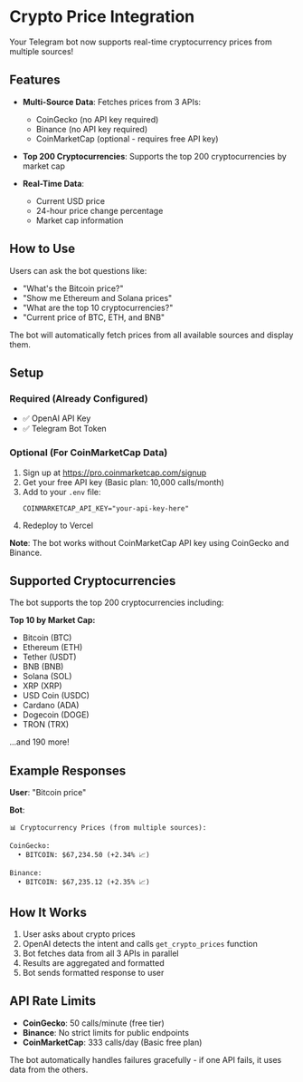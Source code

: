 # Crypto Price Integration

Your Telegram bot now supports real-time cryptocurrency prices from multiple sources!

## Features

- **Multi-Source Data**: Fetches prices from 3 APIs:
  - CoinGecko (no API key required)
  - Binance (no API key required)
  - CoinMarketCap (optional - requires free API key)

- **Top 200 Cryptocurrencies**: Supports the top 200 cryptocurrencies by market cap

- **Real-Time Data**: 
  - Current USD price
  - 24-hour price change percentage
  - Market cap information

## How to Use

Users can ask the bot questions like:

- "What's the Bitcoin price?"
- "Show me Ethereum and Solana prices"
- "What are the top 10 cryptocurrencies?"
- "Current price of BTC, ETH, and BNB"

The bot will automatically fetch prices from all available sources and display them.

## Setup

### Required (Already Configured)
- ✅ OpenAI API Key
- ✅ Telegram Bot Token

### Optional (For CoinMarketCap Data)
1. Sign up at https://pro.coinmarketcap.com/signup
2. Get your free API key (Basic plan: 10,000 calls/month)
3. Add to your `.env` file:
   ```
   COINMARKETCAP_API_KEY="your-api-key-here"
   ```
4. Redeploy to Vercel

**Note**: The bot works without CoinMarketCap API key using CoinGecko and Binance.

## Supported Cryptocurrencies

The bot supports the top 200 cryptocurrencies including:

**Top 10 by Market Cap:**
- Bitcoin (BTC)
- Ethereum (ETH)
- Tether (USDT)
- BNB (BNB)
- Solana (SOL)
- XRP (XRP)
- USD Coin (USDC)
- Cardano (ADA)
- Dogecoin (DOGE)
- TRON (TRX)

...and 190 more!

## Example Responses

**User**: "Bitcoin price"

**Bot**: 
```
📊 Cryptocurrency Prices (from multiple sources):

CoinGecko:
  • BITCOIN: $67,234.50 (+2.34% 📈)

Binance:
  • BITCOIN: $67,235.12 (+2.35% 📈)
```

## How It Works

1. User asks about crypto prices
2. OpenAI detects the intent and calls `get_crypto_prices` function
3. Bot fetches data from all 3 APIs in parallel
4. Results are aggregated and formatted
5. Bot sends formatted response to user

## API Rate Limits

- **CoinGecko**: 50 calls/minute (free tier)
- **Binance**: No strict limits for public endpoints
- **CoinMarketCap**: 333 calls/day (Basic free plan)

The bot automatically handles failures gracefully - if one API fails, it uses data from the others.
